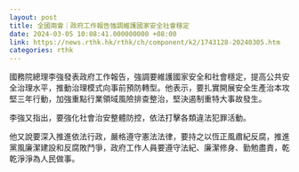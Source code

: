 ```yaml
---
layout: post
title: 全國兩會｜政府工作報告強調維護國家安全社會穩定
date: 2024-03-05 10:08:41.000000000 +08:00
link: https://news.rthk.hk/rthk/ch/component/k2/1743128-20240305.htm
categories: rthk
---
```


國務院總理李強發表政府工作報告，強調要維護國家安全和社會穩定，提高公共安全治理水平，推動治理模式向事前預防轉型。他表示，要扎實開展安全生產治本攻堅三年行動，加強重點行業領域風險排查整治，堅決遏制重特大事故發生。

李強又指出，要強化社會治安整體防控，依法打擊各類違法犯罪活動。

他又說要深入推進依法行政，嚴格遵守憲法法律，要持之以恆正風肅紀反腐，推進黨風廉潔建設和反腐敗鬥爭，政府工作人員要遵守法紀、廉潔修身、勤勉盡責，乾乾淨淨為人民做事。
